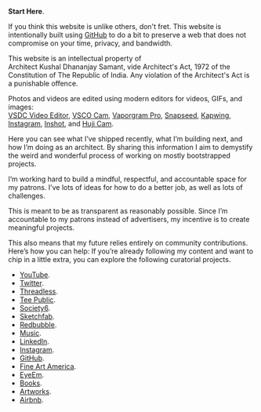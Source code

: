 **Start Here**.

If you think this website is unlike others, don't fret. This website is intentionally built using <a href="https://github.com/kushalsamant" rel="noopener noreferrer" target="_blank">GitHub</a> to do a bit to preserve a web that does not compromise on your time, privacy, and bandwidth.

This website is an intellectual property of Architect&nbsp;Kushal&nbsp;Dhananjay&nbsp;Samant, vide Architect's&nbsp;Act,&nbsp;1972 of the Constitution&nbsp;of&nbsp;The&nbsp;Republic&nbsp;of&nbsp;India. Any violation of the Architect's Act is a punishable offence.

Photos and videos are edited using modern editors for videos, GIFs, and images:  
<a href="https://videosoftdev.com" rel="noopener noreferrer" target="_blank">VSDC Video Editor</a>, <a href="https://play.google.com/store/apps/details?id=com.vsco.cam" rel="noopener noreferrer" target="_blank">VSCO Cam</a>, <a href="https://play.google.com/store/apps/details?id=maa.vaporwave_editor_glitch_vhs_trippy_pro" rel="noopener noreferrer" target="_blank">Vaporgram Pro</a>, <a href="https://play.google.com/store/apps/details?id=com.niksoftware.snapseed" rel="noopener noreferrer" target="_blank">Snapseed</a>, <a href="https://kapwing.com" rel="noopener noreferrer" target="_blank">Kapwing</a>, <a href="https://play.google.com/store/apps/details?id=com.instagram.android" rel="noopener noreferrer" target="_blank">Instagram</a>, <a href="https://play.google.com/store/apps/details?id=com.camerasideas.instashot" rel="noopener noreferrer" target="_blank">Inshot</a>, and <a href="https://play.google.com/store/apps/details?id=kr.co.manhole.hujicam" rel="noopener noreferrer" target="_blank">Huji Cam</a>.

Here you can see what I’ve shipped recently, what I’m building next, and how I’m doing as an architect. By sharing this information I aim to demystify the weird and wonderful process of working on mostly bootstrapped projects.

I’m working hard to build a mindful, respectful, and accountable space for my patrons. I’ve lots of ideas for how to do a better job, as well as lots of challenges.

This is meant to be as transparent as reasonably possible. Since I’m accountable to my patrons instead of advertisers, my incentive is to create meaningful projects.

This also means that my future relies entirely on community contributions. Here’s how you can help: If you’re already following my content and want to chip in a little extra, you can explore the following curatorial projects.

- <a href="https://youtube.com/@kvshvl/videos" rel="noopener noreferrer" target="_blank">YouTube</a>.  
- <a href="https://twitter.com/kvshvl_" rel="noopener noreferrer" target="_blank">Twitter</a>.  
- <a href="https://kvshvl.threadless.com" rel="noopener noreferrer" target="_blank">Threadless</a>.  
- <a href="https://www.teepublic.com/user/kvshvl" rel="noopener noreferrer" target="_blank">Tee Public</a>.  
- <a href="https://society6.com/yourmailproject" rel="noopener noreferrer" target="_blank">Society6</a>.  
- <a href="https://sketchfab.com/3d-models/shlvng-complete-cutting-files-guide-135b548e7c5e4b28a0aae1777c99840e" rel="noopener noreferrer" target="_blank">Sketchfab</a>.  
- <a href="https://redbubble.com/people/kvshvl-/shop?asc=u&ref=account-nav-dropdown" rel="noopener noreferrer" target="_blank">Redbubble</a>.  
- <a href="https://in.pinterest.com/kvshvl/music" rel="noopener noreferrer" target="_blank">Music</a>.  
- <a href="https://linkedin.com/in/kvshvl" rel="noopener noreferrer" target="_blank">LinkedIn</a>.  
- <a href="https://instagram.com/kvshvl" rel="noopener noreferrer" target="_blank">Instagram</a>.  
- <a href="https://github.com/kushalsamant" rel="noopener noreferrer" target="_blank">GitHub</a>.  
- <a href="https://fineartamerica.com/profiles/2-kushal-samant/shop" rel="noopener noreferrer" target="_blank">Fine Art America</a>.  
- <a href="https://www.eyeem.com/u/kvshvl" rel="noopener noreferrer" target="_blank">EyeEm</a>.  
- <a href="https://in.pinterest.com/kvshvl/books" rel="noopener noreferrer" target="_blank">Books</a>.  
- <a href="https://in.pinterest.com/kvshvl/artworks" rel="noopener noreferrer" target="_blank">Artworks</a>.  
- <a href="https://airbnb.co.in/users/show/21563871" rel="noopener noreferrer" target="_blank">Airbnb</a>.
